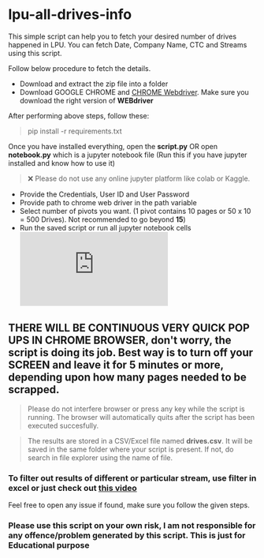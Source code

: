 # lpu-all-drives-info

This simple script can help you to fetch your desired number of drives happened in LPU. You can fetch Date, Company Name, CTC and Streams using this script. 

Follow below procedure to fetch the details.

- Download and extract the zip file into a folder
- Download GOOGLE CHROME and [CHROME Webdriver](https://chromedriver.chromium.org/downloads). Make sure you download the right version of **WEBdriver**

After performing above steps, follow these:

> pip install -r requirements.txt

Once you have installed everything, open the **script.py** 
OR
open **notebook.py** which is a jupyter notebook file (Run this if you have jupyter installed and know how to use it)
> ❌ Please do not use any online jupyter platform like colab or Kaggle.

- Provide the Credentials, User ID and User Password
- Provide path to chrome web driver in the path variable
- Select number of pivots you want. (1 pivot contains 10 pages or 50 x 10 = 500 Drives). Not recommended to go beyond **15**)
- Run the saved script or run all jupyter notebook cells
![this](https://apod.nasa.gov/apod/ap220208.html)
## THERE WILL BE CONTINUOUS VERY QUICK POP UPS IN CHROME BROWSER, don't worry, the script is doing its job. Best way is to turn off your SCREEN and leave it for 5 minutes or more, depending upon how many pages needed to be scrapped.
> Please do not interfere browser or press any key while the script is running. The browser will automatically quits after the script has been executed succesfully.

>The results are stored in a CSV/Excel file named **drives.csv**. It will be saved in the same folder where your script is present. If not, do search in file explorer using the name of file.

### To filter out results of different or particular stream, use filter in excel or just check out [this video](https://www.youtube.com/watch?v=JNZqRYkgZ4c)

Feel free to open any issue if found, make sure you follow the given steps.


### Please use this script on your own risk, I am not responsible for any offence/problem generated by this script. This is just for Educational purpose
